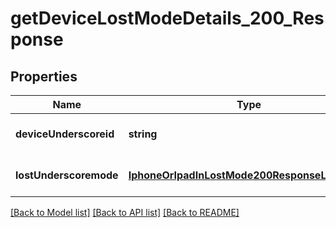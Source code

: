# getDeviceLostModeDetails_200_Response

## Properties
Name | Type | Description | Notes
------------ | ------------- | ------------- | -------------
**deviceUnderscoreid** | **string** |  | [optional] [default to null]
**lostUnderscoremode** | [**IphoneOrIpadInLostMode200ResponseLostMode**](IphoneOrIpadInLostMode200ResponseLostMode.md) |  | [optional] [default to null]

[[Back to Model list]](../README.md#documentation-for-models) [[Back to API list]](../README.md#documentation-for-api-endpoints) [[Back to README]](../README.md)


